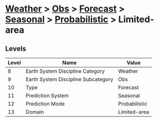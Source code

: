 # [Weather](../../../../..) > [Obs](../../../..) > [Forecast](../../..) > [Seasonal](../..) > [Probabilistic](..) > Limited-area

## Levels

| Level | Name | Value |
|-----|-----|-----|
| 8 | Earth System Discipline Category | Weather |
| 9 | Earth System Discipline Subcategory | Obs |
| 10 | Type | Forecast |
| 11 | Prediction System | Seasonal |
| 12 | Prediction Mode | Probabilistic |
| 13 | Domain | Limited-area |
